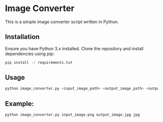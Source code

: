 # Image Converter

This is a simple image converter script written in Python.

## Installation

Ensure you have Python 3.x installed. Clone the repository and install dependencies using pip:

```sh
pip install -r requirements.txt
```

## Usage
```sh
python image_converter.py <input_image_path> <output_image_path> <output_format>
```
## Example: 
```sh
python image_converter.py input_image.png output_image.jpg jpg
```
